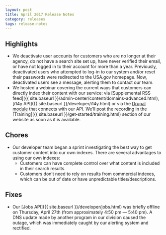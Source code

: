 ```yaml
---
layout: post
title: April 2017 Release Notes
category: releases
tags: release-notes
---
```


## Highlights

* We deactivate user accounts for customers who are no longer at their agency, do not have a search site set up, have never verified their email, or have not logged in to their account for more than a year. Previously, deactivated users who attempted to log-in to our system and/or reset their passwords were redirected to the USA.gov homepage. Now, deactivated users see a message, alerting them to contact our team.
* We hosted a webinar covering the current ways that customers can directly index their content with our service: via [Supplemental RSS feed]({{ site.baseurl }}/admin-center/content/domains-advanced.html), [i14y API]({{ site.baseurl }}/developer/i14y.html) or via the [Drupal module](https://www.drupal.org/project/usasearch) that connects with our API. We’ll post the recording in the [Training]({{ site.baseurl }}/get-started/training.html) section of our website as soon as it is available.

## Chores

* Our developer team began a sprint investigating the best way to get customer content into our own indexes. There are several advantages to using our own indexes: 
  * Customers can have complete control over what content is included in their search results.
  * Customers don’t need to rely on results from commercial indexes, which can be out of date or have unpredictable titles/descriptions. 


## Fixes

* Our [Jobs API]({{ site.baseurl }}/developer/jobs.html) was briefly offline on Thursday, April 27th (from approximately 4:50 pm &mdash; 5:40 pm). A DNS update made by another program in our division caused the outage, which was immediately caught by our alerting system and rectified.
